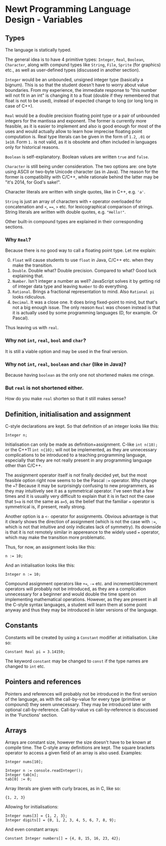 Newt Programming Language Design - Variables
============================================

Types
-----

The language is statically typed.

The general idea is to have 4 primitive types: `Integer`, `Real`, `Boolean`,
`Character`, along with compund types like `String`, `File`, `Sprite` (for
graphics) etc., as well as user-defined types (discussed in another section).

`Integer` would be an unbounded, unsigned integer type (basically a bignum).
This is so that the student doesn't have to worry about value boundaries.
From my experience, the immediate response to "this number will not fit in an
int" is changing it to a float (double if they remembered that float is not to 
be used), instead of expected change to long (or long long in case of C++).

`Real` would be a double precision floating point type or a pair of unbounded
integers for the mantissa and exponent. The former is currently more feasible,
as it is easier to implement and also is good enough for most of the uses and
would actually allow to learn how imprecise floating point computation is.
Real type literals can be given in the form of `1.2`, `.01` or `1e10`. 
Form `1.` is not valid, as it is obsolete and often included in languages only
for historical reasons. 

`Boolean` is self-explanatory. Boolean values are written `true` and `false`.

`Character` is still being under consideration. The two options are: one byte
using ASCII or two-byte Unicode character (as in Java). The reason for the
former is compatibility with C/C++, while rationale behind the latter may be
"it's 2014, for God's sake!".

Character literals are written with single quotes, like in C++, e.g. `'a'`.

`String` is just an array of characters with `+` operator overloaded for
concatenation and `<`, `==`, `>` etc. for lexicographical comparison of strings.
String literals are written with double quotes, e.g. `"Hello!"`.

Other built-in compound types are explained in their corresponding sections.

### Why `Real`?
Because there is no good way to call a floating point type. Let me explain:

0. `Float` will cause students to use `float` in Java, C/C++ etc. when they
make the transition.
0. `Double`. Double what? Double precision. Compared to what? Good luck
explaining that.
0. `Number`. Isn't integer a number as well? JavaScript solves it by getting
rid of integer data type and leaving `Number` to do everything.
0. `Rational`. Brings a fractional representation to mind. Also `Rational pi`
looks ridiculous.
0. `Decimal`. It was a close one. It does bring fixed-point to mind, but that's
not a big enough issue. The only reason `Real` was chosen instead is that it
is actually used by some programming languages (D, for example. Or Pascal).

Thus leaving us with `real`.

### Why not `int`, `real`, `bool` and `char`?
It is still a viable option and may be used in the final version.

### Why not `int`, `real`, `boolean` and `char` (like in Java)?
Because having `boolean` as the only one not shortened makes me cringe.

### But `real` is not shortened either.
How do you make `real` shorten so that it still makes sense?

Definition, initialisation and assignment
--------------------------------------

C-style declarations are kept. So that definition of an integer looks like this:

    Integer n;

Initialisation can only be made as definition+assignment. C-like `int n(10);` or
the C++11 `int n{10};` will not be implemented, as they are unnecessary
complications to be introduced to a teaching programming language, especially
that they are not really present in any programming language other than C/C++.

The assignment operator itself is not finally decided yet, but the most feasible
option right now seems to be the Pascal `:=` operator. Why change the `=`?
Because it may be surprisingly confusing to new programmers, as they may
intuitively see it as a symmetrical operator. I've seen that a few times and it
is usually very difficult to explain that it is in fact not the case that `5=a`
is not the same as `a=5`, as the belief that the familiar `=` operator is
symmetrical is, if present, really strong.

Another option is a `<-` operator for assignments. Obvious advantage is that
it clearly shows the direction of assignment (which is not the case with `:=`,
which is not that intuitive and only indicates lack of symmetry). Its downside
is that it is not remotely similar in appereance to the widely used `=`
operator, which may make the transition more problematic.

Thus, for now, an assignment looks like this:

    n := 10;

And an initialisation looks like this:

    Integer n := 10;

Compound assignment operators like `+=`, `-=` etc. and increment/decrement
operators will probably not be introduced, as they are a complication
unnecessary for a beginner and would double the time spent on implementing
mathematical operations. However, as they are present in all the C-style syntax
languages, a student will learn them at some point anyway and thus they may be
introduced in later versions of the language.

Constants
---------

Constants will be created by using a `Constant` modifier at initialisation.
Like so:

    Constant Real pi = 3.14159;

The keyword `constant` may be changed to `const` if the type names are changed
to `int` etc.

Pointers and references
-----------------------

Pointers and references will probably not be introduced in the first version
of the language, as with the call-by-value for every type (primitive or
compound) they seem unnecessary. They may be introduced later with optional
call-by-reference. Call-by-value vs call-by-reference is discussed in the
'Functions' section.


Arrays
------

Arrays are constant size, however the size doesn't have to be known at compile
time. The C-style array definitions are kept. The square brackets operator to
access a given field of an array is also used. Examples:

    Integer nums[10];

    Integer n := console.readInteger();
    Integer tab[n];
    tab[0] := 0;

Array literals are given with curly braces, as in C, like so:

    {1, 2, 3}

Allowing for initialisations:

    Integer nums[3] = {1, 2, 3};
    Integer digits[] = {0, 1, 2, 3, 4, 5, 6, 7, 8, 9};

And even constant arrays:

    Constant Integer numbers[] = {4, 8, 15, 16, 23, 42};
